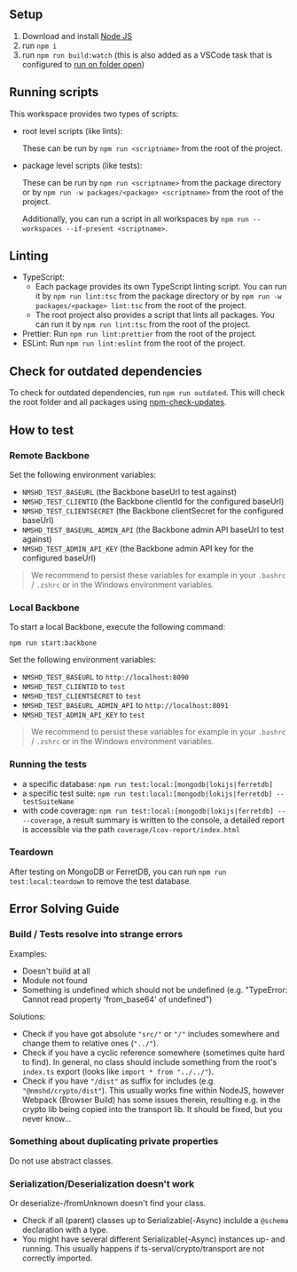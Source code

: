 ## Setup

1. Download and install [Node JS](https://nodejs.org/en/download/)
2. run `npm i`
3. run `npm run build:watch` (this is also added as a VSCode task that is configured to [run on folder open](https://code.visualstudio.com/updates/v1_30#_run-on-folder-open))

## Running scripts

This workspace provides two types of scripts:

- root level scripts (like lints):

    These can be run by `npm run <scriptname>` from the root of the project.

- package level scripts (like tests):

    These can be run by `npm run <scriptname>` from the package directory or by `npm run -w packages/<package> <scriptname>` from the root of the project.

    Additionally, you can run a script in all workspaces by `npm run --workspaces --if-present <scriptname>`.

## Linting

- TypeScript:
    - Each package provides its own TypeScript linting script. You can run it by `npm run lint:tsc` from the package directory or by `npm run -w packages/<package> lint:tsc` from the root of the project.
    - The root project also provides a script that lints all packages. You can run it by `npm run lint:tsc` from the root of the project.
- Prettier: Run `npm run lint:prettier` from the root of the project.
- ESLint: Run `npm run lint:eslint` from the root of the project.

## Check for outdated dependencies

To check for outdated dependencies, run `npm run outdated`. This will check the root folder and all packages using [npm-check-updates](https://www.npmjs.com/package/npm-check-updates).

## How to test

### Remote Backbone

Set the following environment variables:

- `NMSHD_TEST_BASEURL` (the Backbone baseUrl to test against)
- `NMSHD_TEST_CLIENTID` (the Backbone clientId for the configured baseUrl)
- `NMSHD_TEST_CLIENTSECRET` (the Backbone clientSecret for the configured baseUrl)
- `NMSHD_TEST_BASEURL_ADMIN_API` (the Backbone admin API baseUrl to test against)
- `NMSHD_TEST_ADMIN_API_KEY` (the Backbone admin API key for the configured baseUrl)

> We recommend to persist these variables for example in your `.bashrc` / `.zshrc` or in the Windows environment variables.

### Local Backbone

To start a local Backbone, execute the following command:

```shell
npm run start:backbone
```

Set the following environment variables:

- `NMSHD_TEST_BASEURL` to `http://localhost:8090`
- `NMSHD_TEST_CLIENTID` to `test`
- `NMSHD_TEST_CLIENTSECRET` to `test`
- `NMSHD_TEST_BASEURL_ADMIN_API` to `http://localhost:8091`
- `NMSHD_TEST_ADMIN_API_KEY` to `test`

> We recommend to persist these variables for example in your `.bashrc` / `.zshrc` or in the Windows environment variables.

### Running the tests

- a specific database: `npm run test:local:[mongodb|lokijs|ferretdb]`
- a specific test suite: `npm run test:local:[mongodb|lokijs|ferretdb] -- testSuiteName`
- with code coverage: `npm run test:local:[mongodb|lokijs|ferretdb] -- --coverage`, a result summary is written to the console, a detailed report is accessible via the path `coverage/lcov-report/index.html`

### Teardown

After testing on MongoDB or FerretDB, you can run `npm run test:local:teardown` to remove the test database.

## Error Solving Guide

### Build / Tests resolve into strange errors

Examples:

- Doesn't build at all
- Module not found
- Something is undefined which should not be undefined (e.g. "TypeError: Cannot read property 'from_base64' of undefined")

Solutions:

- Check if you have got absolute `"src/"` or `"/"` includes somewhere and change them to relative ones (`"../"`).
- Check if you have a cyclic reference somewhere (sometimes quite hard to find). In general, no class should include something from the root's `index.ts` export (looks like `import * from "../../"`).
- Check if you have `"/dist"` as suffix for includes (e.g. `"@nmshd/crypto/dist"`). This usually works fine within NodeJS, however Webpack (Browser Build) has some issues therein, resulting e.g. in the crypto lib being copied into the transport lib. It should be fixed, but you never know...

### Something about duplicating private properties

Do not use abstract classes.

### Serialization/Deserialization doesn't work

Or deserialize-/fromUnknown doesn't find your class.

- Check if all (parent) classes up to Serializable(-Async) inclulde a `@schema` declaration with a type.
- You might have several different Serializable(-Async) instances up- and running. This usually happens if ts-serval/crypto/transport are not correctly imported.
